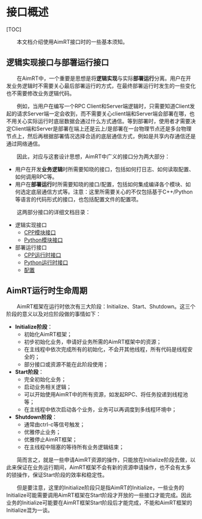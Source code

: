 
# 接口概述

[TOC]

&emsp;&emsp;本文档介绍使用AimRT接口时的一些基本须知。

## 逻辑实现接口与部署运行接口

&emsp;&emsp;在AimRT中，一个重要是思想是将**逻辑实现**与实际**部署运行**分离。用户在开发业务逻辑时不需要关心最后部署运行的方式，在最终部署运行时发生的一些变化也不需要修改业务逻辑代码。

&emsp;&emsp;例如，当用户在编写一个RPC Client和Server端逻辑时，只需要知道Client发起的请求Server端一定会收到，而不需要关心client端和Server端会部署在哪，也不用关心实际运行时底层数据会通过什么方式通信。等到部署时，使用者才需要决定Client端和Server是部署在端上还是云上/是部署在一台物理节点还是多台物理节点上，然后再根据部署情况选择合适的底层通信方式，例如是共享内存通信还是通过网络通信。

&emsp;&emsp;因此，对应与这套设计思想，AimRT中广义的接口分为两大部分：
- 用户在开发**业务逻辑**时所需要知晓的接口，包括如何打日志、如何读取配置、如何调用RPC等。
- 用户在**部署运行**时所需要知晓的接口/配置，包括如何集成编译各个模块、如何选定底层通信方式等。注意：这里所需要关心的不仅包括基于C++/Python等语言的代码形式的接口，也包括配置文件的配置项。


&emsp;&emsp;这两部分接口的详细文档目录：
- 逻辑实现接口
  - [CPP模块接口](interface/cpp_module.md)
  - [Python模块接口](interface/py_module.md)
- 部署运行接口
  - [CPP运行时接口](interface/cpp_runtime.md)
  - [Python运行时接口](interface/py_runtime.md)
  - [配置](interface/cfg.md)

## AimRT运行时生命周期

&emsp;&emsp;AimRT框架在运行时依次有三大阶段：Initialize、Start、Shutdown。这三个阶段的意义以及对应阶段做的事情如下：
- **Initialize阶段**：
  - 初始化AimRT框架；
  - 初步初始化业务，申请好业务所需的AimRT框架中的资源；
  - 在主线程中依次完成所有的初始化，不会开其他线程，所有代码是线程安全的；
  - 部分接口或资源不能在此阶段使用；
- **Start阶段**：
  - 完全初始化业务；
  - 启动业务相关逻辑；
  - 可以开始使用AimRT中的所有资源，如发起RPC、将任务投递到线程池等；
  - 在主线程中依次启动各个业务，业务可以再调度到多线程环境中；
- **Shutdown阶段**：
  - 通常由ctrl-c等信号触发；
  - 优雅停止业务；
  - 优雅停止AimRT框架；
  - 在主线程中阻塞的等待所有业务逻辑结束；

&emsp;&emsp;简而言之，就是一些申请AimRT资源的操作，只能放在Initialize阶段去做，以此来保证在业务运行期间，AimRT框架不会有新的资源申请操作，也不会有太多的锁操作，保证Start阶段的效率和稳定性。

&emsp;&emsp;但是要注意，这里的Initialize阶段只是指AimRT的Initialize，一些业务的Initialize可能需要调用AimRT框架在Start阶段才开放的一些接口才能完成。因此业务的Initialize可能要在AimRT框架Start阶段后才能完成，不能和AimRT框架的Initialize混为一谈。

